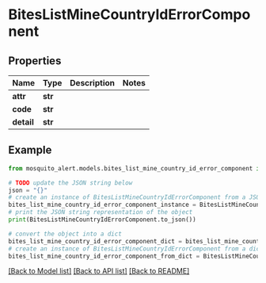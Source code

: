 # BitesListMineCountryIdErrorComponent


## Properties

Name | Type | Description | Notes
------------ | ------------- | ------------- | -------------
**attr** | **str** |  | 
**code** | **str** |  | 
**detail** | **str** |  | 

## Example

```python
from mosquito_alert.models.bites_list_mine_country_id_error_component import BitesListMineCountryIdErrorComponent

# TODO update the JSON string below
json = "{}"
# create an instance of BitesListMineCountryIdErrorComponent from a JSON string
bites_list_mine_country_id_error_component_instance = BitesListMineCountryIdErrorComponent.from_json(json)
# print the JSON string representation of the object
print(BitesListMineCountryIdErrorComponent.to_json())

# convert the object into a dict
bites_list_mine_country_id_error_component_dict = bites_list_mine_country_id_error_component_instance.to_dict()
# create an instance of BitesListMineCountryIdErrorComponent from a dict
bites_list_mine_country_id_error_component_from_dict = BitesListMineCountryIdErrorComponent.from_dict(bites_list_mine_country_id_error_component_dict)
```
[[Back to Model list]](../README.md#documentation-for-models) [[Back to API list]](../README.md#documentation-for-api-endpoints) [[Back to README]](../README.md)


